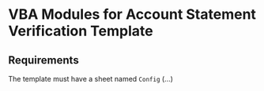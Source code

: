 # VBA Modules for Account Statement Verification Template

## Requirements

The template must have a sheet named `Config` (...)
